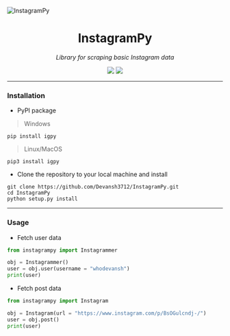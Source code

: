 ![InstagramPy](https://socialify.git.ci/Devansh3712/InstagramPy/image?forks=1&language=1&owner=1&stargazers=1&theme=Dark)

<h1 align = "center">InstagramPy</h1>
<p align = "center"><i>Library for scraping basic Instagram data</i></p>

<p align = "center">
	<a href = "https://www.python.org"><img src="https://img.shields.io/badge/python%20-%2314354C.svg?&style=for-the-badge&logo=python&logoColor=white"/></a>
	<a href = "./LICENSE"><img src = "https://img.shields.io/github/license/Devansh3712/InstagramPy?style=for-the-badge"></a>
</p>

---

### Installation

- PyPI package

> Windows
```console
pip install igpy
```

> Linux/MacOS
```console
pip3 install igpy
```

- Clone the repository to your local machine and install
```console
git clone https://github.com/Devansh3712/InstagramPy.git
cd InstagramPy
python setup.py install
```

---

### Usage

- Fetch user data
```python
from instagrampy import Instagrammer

obj = Instagrammer()
user = obj.user(username = "whodevansh")
print(user)
```

- Fetch post data
```python
from instagrampy import Instagram

obj = Instagram(url = "https://www.instagram.com/p/BsOGulcndj-/")
user = obj.post()
print(user)
```
